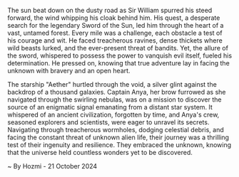 
The sun beat down on the dusty road as Sir William spurred his steed forward, the wind whipping his cloak behind him. His quest, a desperate search for the legendary Sword of the Sun, led him through the heart of a vast, untamed forest. Every mile was a challenge, each obstacle a test of his courage and wit. He faced treacherous ravines, dense thickets where wild beasts lurked, and the ever-present threat of bandits. Yet, the allure of the sword, whispered to possess the power to vanquish evil itself, fueled his determination. He pressed on, knowing that true adventure lay in facing the unknown with bravery and an open heart.

The starship "Aether" hurtled through the void, a silver glint against the backdrop of a thousand galaxies. Captain Anya, her brow furrowed as she navigated through the swirling nebulas,  was on a mission to discover the source of an enigmatic signal emanating from a distant star system. It whispered of an ancient civilization, forgotten by time, and Anya's crew, seasoned explorers and scientists, were eager to unravel its secrets. Navigating through treacherous wormholes, dodging celestial debris, and facing the constant threat of unknown alien life, their journey was a thrilling test of their ingenuity and resilience. They embraced the unknown, knowing that the universe held countless wonders yet to be discovered. 

~ By Hozmi - 21 October 2024
